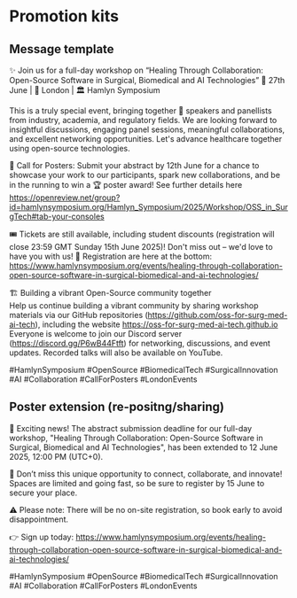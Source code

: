 # Promotion kits

## Message template 

✨ Join us for a full-day workshop on “Healing Through Collaboration: Open-Source Software in Surgical, Biomedical and AI Technologies” 
 📅 27th June | 📍 London | 🏛️ Hamlyn Symposium 
 
This is a truly special event, bringing together 👥 speakers and panellists from industry, academia, and regulatory fields. We are looking forward to insightful discussions, engaging panel sessions, meaningful collaborations, and excellent networking opportunities. 
Let's advance healthcare together using open-source technologies.

📢 Call for Posters: 
Submit your abstract by 12th June for a chance to showcase your work to our participants, spark new collaborations, and be in the running to win a 🏆 poster award! 
See further details here https://openreview.net/group?id=hamlynsymposium.org/Hamlyn_Symposium/2025/Workshop/OSS_in_SurgTech#tab-your-consoles

🎟️ Tickets are still available, including student discounts (registration will close 23:59 GMT Sunday 15th June 2025)!
Don't miss out – we'd love to have you with us! 💬 Registration are here at the bottom: https://www.hamlynsymposium.org/events/healing-through-collaboration-open-source-software-in-surgical-biomedical-and-ai-technologies/

🏗 Building a vibrant Open-Source community together  
Help us continue building a vibrant community by sharing workshop materials via our GitHub repositories (https://github.com/oss-for-surg-med-ai-tech), including the website https://oss-for-surg-med-ai-tech.github.io 
Everyone is welcome to join our Discord server (https://discord.gg/P6wB44Ftft) for networking, discussions, and event updates. 
Recorded talks will also be available on YouTube.

#HamlynSymposium #OpenSource #BiomedicalTech #SurgicalInnovation #AI #Collaboration #CallForPosters #LondonEvents 


## Poster extension (re-positng/sharing)


📢 Exciting news! The abstract submission deadline for our full-day workshop, "Healing Through Collaboration: Open-Source Software in Surgical, Biomedical and AI Technologies", has been extended to 12 June 2025, 12:00 PM (UTC+0).

🎯 Don’t miss this unique opportunity to connect, collaborate, and innovate! Spaces are limited and going fast, so be sure to register by 15 June to secure your place.

⚠️ Please note: There will be no on-site registration, so book early to avoid disappointment.

👉 Sign up today:
https://www.hamlynsymposium.org/events/healing-through-collaboration-open-source-software-in-surgical-biomedical-and-ai-technologies/


#HamlynSymposium #OpenSource #BiomedicalTech #SurgicalInnovation #AI #Collaboration #CallForPosters #LondonEvents 


